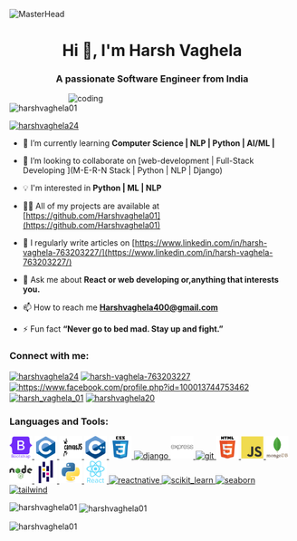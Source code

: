 ![MasterHead](https://user-images.githubusercontent.com/90236635/232446433-d5540fa2-fe28-4bb8-b929-cdb51fe61336.gif)
<h1 align="center">Hi 👋, I'm Harsh Vaghela</h1>
<h3 align="center">A passionate Software Engineer from India</h3>
<img align="right" alt="coding" width="400" src="https://media.tenor.com/YZPnGuPeZv8AAAAd/coding.gif">


<p align="left"> <img src="https://komarev.com/ghpvc/?username=harshvaghela01&label=Profile%20views&color=0e75b6&style=flat" alt="harshvaghela01" /> </p>

<p align="left"> <a href="https://twitter.com/harshvaghela24" target="blank"><img src="https://img.shields.io/twitter/follow/harshvaghela24?logo=twitter&style=for-the-badge" alt="harshvaghela24" /></a> </p>

- 🌱 I’m currently learning **Computer Science | NLP | Python | AI/ML |**

- 👯 I’m looking to collaborate on [web-development | Full-Stack Developing ](M-E-R-N Stack | Python | NLP | Django)

- 💡 I'm interested in **Python | ML | NLP**

- 👨‍💻 All of my projects are available at [https://github.com/Harshvaghela01](https://github.com/Harshvaghela01)

- 📝 I regularly write articles on [https://www.linkedin.com/in/harsh-vaghela-763203227/](https://www.linkedin.com/in/harsh-vaghela-763203227/)

- 💬 Ask me about **React or web developing or,anything that interests you.**

- 📫 How to reach me **Harshvaghela400@gmail.com**

- ⚡ Fun fact **“Never go to bed mad. Stay up and fight.”**

<h3 align="left">Connect with me:</h3>
<p align="left">
<a href="https://twitter.com/harshvaghela24" target="blank"><img align="center" src="https://raw.githubusercontent.com/rahuldkjain/github-profile-readme-generator/master/src/images/icons/Social/twitter.svg" alt="harshvaghela24" height="30" width="40" /></a>
<a href="https://linkedin.com/in/harsh-vaghela-763203227" target="blank"><img align="center" src="https://raw.githubusercontent.com/rahuldkjain/github-profile-readme-generator/master/src/images/icons/Social/linked-in-alt.svg" alt="harsh-vaghela-763203227" height="30" width="40" /></a>
<a href="https://fb.com/https://www.facebook.com/profile.php?id=100013744753462" target="blank"><img align="center" src="https://raw.githubusercontent.com/rahuldkjain/github-profile-readme-generator/master/src/images/icons/Social/facebook.svg" alt="https://www.facebook.com/profile.php?id=100013744753462" height="30" width="40" /></a>
<a href="https://instagram.com/harsh_vaghela_01" target="blank"><img align="center" src="https://raw.githubusercontent.com/rahuldkjain/github-profile-readme-generator/master/src/images/icons/Social/instagram.svg" alt="harsh_vaghela_01" height="30" width="40" /></a>
<a href="https://www.codechef.com/users/harshvaghela20" target="blank"><img align="center" src="https://cdn.jsdelivr.net/npm/simple-icons@3.1.0/icons/codechef.svg" alt="harshvaghela20" height="30" width="40" /></a>
</p>

<h3 align="left">Languages and Tools:</h3>
<p align="left"> <a href="https://getbootstrap.com" target="_blank" rel="noreferrer"> <img src="https://raw.githubusercontent.com/devicons/devicon/master/icons/bootstrap/bootstrap-plain-wordmark.svg" alt="bootstrap" width="40" height="40"/> </a> <a href="https://www.cprogramming.com/" target="_blank" rel="noreferrer"> <img src="https://raw.githubusercontent.com/devicons/devicon/master/icons/c/c-original.svg" alt="c" width="40" height="40"/> </a> <a href="https://canvasjs.com" target="_blank" rel="noreferrer"> <img src="https://raw.githubusercontent.com/Hardik0307/Hardik0307/master/assets/canvasjs-charts.svg" alt="canvasjs" width="40" height="40"/> </a> <a href="https://www.w3schools.com/cpp/" target="_blank" rel="noreferrer"> <img src="https://raw.githubusercontent.com/devicons/devicon/master/icons/cplusplus/cplusplus-original.svg" alt="cplusplus" width="40" height="40"/> </a> <a href="https://www.w3schools.com/css/" target="_blank" rel="noreferrer"> <img src="https://raw.githubusercontent.com/devicons/devicon/master/icons/css3/css3-original-wordmark.svg" alt="css3" width="40" height="40"/> </a> <a href="https://www.djangoproject.com/" target="_blank" rel="noreferrer"> <img src="https://cdn.worldvectorlogo.com/logos/django.svg" alt="django" width="40" height="40"/> </a> <a href="https://expressjs.com" target="_blank" rel="noreferrer"> <img src="https://raw.githubusercontent.com/devicons/devicon/master/icons/express/express-original-wordmark.svg" alt="express" width="40" height="40"/> </a> <a href="https://git-scm.com/" target="_blank" rel="noreferrer"> <img src="https://www.vectorlogo.zone/logos/git-scm/git-scm-icon.svg" alt="git" width="40" height="40"/> </a> <a href="https://www.w3.org/html/" target="_blank" rel="noreferrer"> <img src="https://raw.githubusercontent.com/devicons/devicon/master/icons/html5/html5-original-wordmark.svg" alt="html5" width="40" height="40"/> </a> <a href="https://developer.mozilla.org/en-US/docs/Web/JavaScript" target="_blank" rel="noreferrer"> <img src="https://raw.githubusercontent.com/devicons/devicon/master/icons/javascript/javascript-original.svg" alt="javascript" width="40" height="40"/> </a> <a href="https://www.mongodb.com/" target="_blank" rel="noreferrer"> <img src="https://raw.githubusercontent.com/devicons/devicon/master/icons/mongodb/mongodb-original-wordmark.svg" alt="mongodb" width="40" height="40"/> </a> <a href="https://nodejs.org" target="_blank" rel="noreferrer"> <img src="https://raw.githubusercontent.com/devicons/devicon/master/icons/nodejs/nodejs-original-wordmark.svg" alt="nodejs" width="40" height="40"/> </a> <a href="https://pandas.pydata.org/" target="_blank" rel="noreferrer"> <img src="https://raw.githubusercontent.com/devicons/devicon/2ae2a900d2f041da66e950e4d48052658d850630/icons/pandas/pandas-original.svg" alt="pandas" width="40" height="40"/> </a> <a href="https://www.python.org" target="_blank" rel="noreferrer"> <img src="https://raw.githubusercontent.com/devicons/devicon/master/icons/python/python-original.svg" alt="python" width="40" height="40"/> </a> <a href="https://reactjs.org/" target="_blank" rel="noreferrer"> <img src="https://raw.githubusercontent.com/devicons/devicon/master/icons/react/react-original-wordmark.svg" alt="react" width="40" height="40"/> </a> <a href="https://reactnative.dev/" target="_blank" rel="noreferrer"> <img src="https://reactnative.dev/img/header_logo.svg" alt="reactnative" width="40" height="40"/> </a> <a href="https://scikit-learn.org/" target="_blank" rel="noreferrer"> <img src="https://upload.wikimedia.org/wikipedia/commons/0/05/Scikit_learn_logo_small.svg" alt="scikit_learn" width="40" height="40"/> </a> <a href="https://seaborn.pydata.org/" target="_blank" rel="noreferrer"> <img src="https://seaborn.pydata.org/_images/logo-mark-lightbg.svg" alt="seaborn" width="40" height="40"/> </a> <a href="https://tailwindcss.com/" target="_blank" rel="noreferrer"> <img src="https://www.vectorlogo.zone/logos/tailwindcss/tailwindcss-icon.svg" alt="tailwind" width="40" height="40"/> </a> </p>

<p><img align="left" src="https://github-readme-stats.vercel.app/api/top-langs?username=harshvaghela01&show_icons=true&locale=en&layout=compact" alt="harshvaghela01" /></p>

<p>&nbsp;<img align="center" src="https://github-readme-stats.vercel.app/api?username=harshvaghela01&show_icons=true&locale=en" alt="harshvaghela01" /></p>

<p><img align="center" src="https://github-readme-streak-stats.herokuapp.com/?user=harshvaghela01&" alt="harshvaghela01" /></p>
